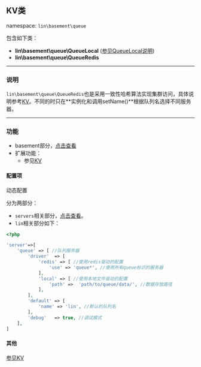 KV类
----
namespace: `lin\basement\queue`

包含如下类：

* **lin\basement\queue\QueueLocal** ([参见QueueLocal说明](QueueLocal.md))
* **lin\basement\queue\QueueRedis**

---

### 说明

`lin\basement\queue\QueueRedis`也是采用一致性哈希算法实现集群访问，具体说明参考[KV](../kv/KV.md)。不同的时只在**实例化和调用setName()**根据队列名选择不同服务器。


---

### 功能

* basement部分，[点击查看](https://github.com/linlanye/basement)
* 扩展功能：
	* 参见[KV](../kv/KV.md)



#### 配置项

动态配置

分为两部分：

* `servers`相关部分，[点击查看](../README.md)。
* `lin`相关部分如下：

~~~php
<?php

'server'=>[
    'queue' => [ //队列服务器
        'driver'  => [
            'redis' => [ //使用redis驱动的配置
                'use' => 'queue*', //使用所有queue标识的服务器
            ],
            'local' => [ //使用本地文件驱动的配置
                'path' =>  'path/to/queue/data/', //数据存放路径
            ],
        ],
        'default' => [
            'name' => 'lin', //默认的队列名
        ],
        'debug'   => true, //调试模式
    ],
]

~~~

#### 其他

[参见KV](../kv/KV.md)
